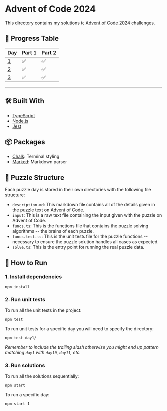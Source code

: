 # Advent of Code 2024

This directory contains my solutions to [Advent of Code 2024](https://adventofcode.com/2024) challenges.

## 🌟 Progress Table

| Day                            | Part 1 | Part 2 |
| ------------------------------ | ------ | ------ |
| [1](./src/day1/description.md) | ✅     | ✅     |
| [2](./src/day2/description.md) | ✅     | ✅     |
| [3](./src/day3/description.md) | ✅     | ✅     |

---

## 🛠️ Built With

- [TypeScript](https://www.typescriptlang.org/)
- [Node.js](https://nodejs.org/)
- [Jest](https://jestjs.io/)

## 📦 Packages

- [Chalk](https://www.npmjs.com/package/chalk): Terminal styling
- [Marked](https://www.npmjs.com/package/marked): Markdown parser

## 📜 Puzzle Structure

Each puzzle day is stored in their own directories with the following file structure:

- `description.md`: This markdown file contains all of the details given in the puzzle text on Advent of Code.
- `input`: This is a raw text file containing the input given with the puzzle on Advent of Code.
- `funcs.ts`: This is the functions file that contains the puzzle solving algorithms -- the brains of each puzzle.
- `funcs.test.ts`: This is the unit tests file for the puzzle functions -- necessary to ensure the puzzle solution handles all cases as expected.
- `solve.ts`: This is the entry point for running the real puzzle data.

## 🚀 How to Run

### 1. Install dependencies

```
npm install
```

### 2. Run unit tests

To run all the unit tests in the project:

```
npm test
```

To run unit tests for a specific day you will need to specify the directory:

```
npm test day1/
```

_Remember to include the trailing slash otherwise you might end up pattern matching `day1` with `day10`, `day11`, etc._

### 3. Run solutions

To run all the solutions sequentially:

```
npm start
```

To run a specific day:

```
npm start 1
```
